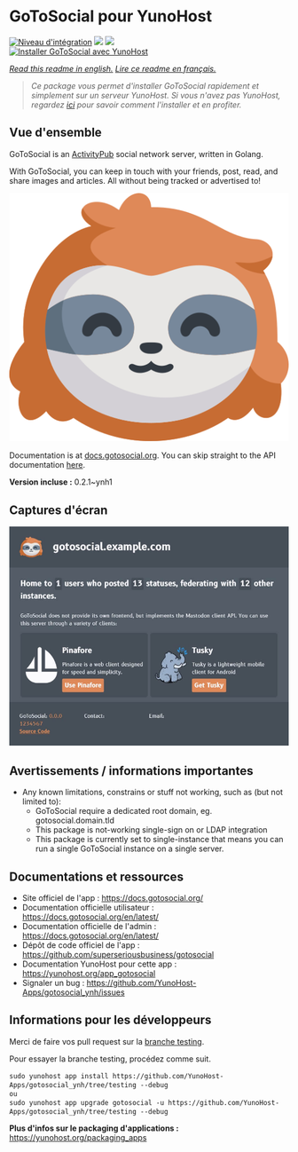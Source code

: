 # GoToSocial pour YunoHost

[![Niveau d'intégration](https://dash.yunohost.org/integration/gotosocial.svg)](https://dash.yunohost.org/appci/app/gotosocial) ![](https://ci-apps.yunohost.org/ci/badges/gotosocial.status.svg) ![](https://ci-apps.yunohost.org/ci/badges/gotosocial.maintain.svg)  
[![Installer GoToSocial avec YunoHost](https://install-app.yunohost.org/install-with-yunohost.svg)](https://install-app.yunohost.org/?app=gotosocial)

*[Read this readme in english.](./README.md)*
*[Lire ce readme en français.](./README_fr.md)*

> *Ce package vous permet d'installer GoToSocial rapidement et simplement sur un serveur YunoHost.
Si vous n'avez pas YunoHost, regardez [ici](https://yunohost.org/#/install) pour savoir comment l'installer et en profiter.*

## Vue d'ensemble

GoToSocial is an [ActivityPub](https://activitypub.rocks/) social network server, written in Golang.

With GoToSocial, you can keep in touch with your friends, post, read, and share images and articles. All without being tracked or advertised to!

![](./doc/logo_sloth.png)

Documentation is at [docs.gotosocial.org](https://docs.gotosocial.org). You can skip straight to the API documentation [here](https://docs.gotosocial.org/en/latest/api/swagger/).


**Version incluse :** 0.2.1~ynh1



## Captures d'écran

![](./doc/screenshots/screenshot.jpg)

## Avertissements / informations importantes

* Any known limitations, constrains or stuff not working, such as (but not limited to):
  * GoToSocial require a dedicated root domain, eg. gotosocial.domain.tld
  * This package is not-working single-sign on or LDAP integration
  * This package is currently set to single-instance that means you can run a single GoToSocial instance on a single server.

## Documentations et ressources

* Site officiel de l'app : https://docs.gotosocial.org/
* Documentation officielle utilisateur : https://docs.gotosocial.org/en/latest/
* Documentation officielle de l'admin : https://docs.gotosocial.org/en/latest/
* Dépôt de code officiel de l'app : https://github.com/superseriousbusiness/gotosocial
* Documentation YunoHost pour cette app : https://yunohost.org/app_gotosocial
* Signaler un bug : https://github.com/YunoHost-Apps/gotosocial_ynh/issues

## Informations pour les développeurs

Merci de faire vos pull request sur la [branche testing](https://github.com/YunoHost-Apps/gotosocial_ynh/tree/testing).

Pour essayer la branche testing, procédez comme suit.
```
sudo yunohost app install https://github.com/YunoHost-Apps/gotosocial_ynh/tree/testing --debug
ou
sudo yunohost app upgrade gotosocial -u https://github.com/YunoHost-Apps/gotosocial_ynh/tree/testing --debug
```

**Plus d'infos sur le packaging d'applications :** https://yunohost.org/packaging_apps